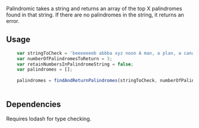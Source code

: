 Palindromic takes a string and returns an array of the top X palindromes 
found in that string. If there are no palindromes in the string, it returns an error.

## Usage

```js
    var stringToCheck = 'beeeeeeeb abbba xyz noon A man, a plan, a canal – Panama!';
    var numberOfPalindromesToReturn = 3;
    var retainNumbersInPalindromeString = false;
    var palindromes = [];
    
    palindromes = findAndReturnPalindromes(stringToCheck, numberOfPalindromesToReturn, retainNumbersInPalindromeString);
           
```

## Dependencies

Requires lodash for type checking.